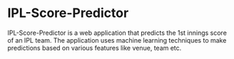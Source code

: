 # IPL-Score-Predictor
IPL-Score-Predictor is a web application that predicts the 1st innings score of an IPL team. The application uses machine learning techniques to make predictions based on various features like venue, team etc.
